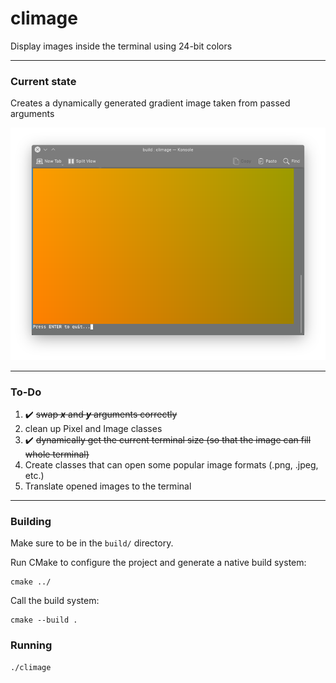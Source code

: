 # climage
Display images inside the terminal using 24-bit colors

---

### Current state
Creates a dynamically generated gradient image taken from passed arguments

<img src="screenshots/5cbf55b.png" alt="running_screenshot">

---

### To-Do
1. :heavy_check_mark: ~~swap **_x_** and **_y_** arguments correctly~~
2. clean up Pixel and Image classes
3. :heavy_check_mark: ~~dynamically get the current terminal size (so that the image can fill whole terminal)~~
4. Create classes that can open some popular image formats (.png, .jpeg, etc.)
5. Translate opened images to the terminal

---

### Building
Make sure to be in the `build/` directory.

Run CMake to configure the project and generate a native build system:

    cmake ../

Call the build system:

    cmake --build .

### Running
    ./climage

